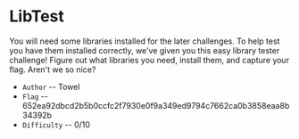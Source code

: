 # LibTest

You will need some libraries installed for the later challenges. To help test
you have them installed correctly, we've given you this easy library tester
challenge! Figure out what libraries you need, install them, and capture your
flag. Aren't we so nice?

* `Author` -- Towel
* `Flag` -- 652ea92dbcd2b5b0ccfc2f7930e0f9a349ed9794c7662ca0b3858eaa8b34392b
* `Difficulty` -- 0/10

